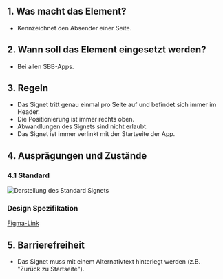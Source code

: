 ## 1. Was macht das Element?
*   Kennzeichnet den Absender einer Seite.

## 2. Wann soll das Element eingesetzt werden?
*   Bei allen SBB-Apps.

## 3. Regeln
*   Das Signet tritt genau einmal pro Seite auf und befindet sich immer im Header.
*   Die Positionierung ist immer rechts oben.
*   Abwandlungen des Signets sind nicht erlaubt.
*   Das Signet ist immer verlinkt mit der Startseite der App.

## 4. Ausprägungen und Zustände
### 4.1 Standard
![Darstellung des Standard Signets](https://raw.githubusercontent.com/sbb-design-systems/design-system-mobile-documentation/doku-update/documentation/brand/images/ME04_Signet.png 'class: image light')

### Design Spezifikation
[Figma-Link](https://www.figma.com/file/WOtLIam1xwrqcgnAITsEhV/Design-System-Mobile?node-id=11%3A3793)

## 5. Barrierefreiheit
* Das Signet muss mit einem Alternativtext hinterlegt werden (z.B. "Zurück zu Startseite").